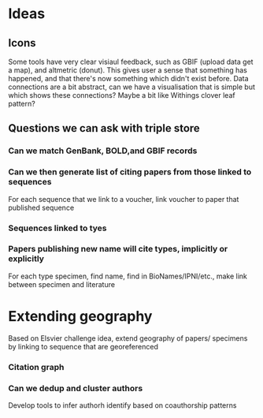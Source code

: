 # Ideas


## Icons

Some tools have very clear visiaul feedback, such as GBIF (upload data get a map), and altmetric (donut). This gives user a sense that something has happened, and that there's now something which didn't exist before. Data connections are a bit abstract, can we have a visualisation that is simple but which shows these connections? Maybe a bit like Withings clover leaf pattern?




## Questions we can ask with triple store


### Can we match GenBank, BOLD,and GBIF records

### Can we then generate list of citing papers from those linked to sequences

For each sequence that we link to a voucher, link voucher to paper that published sequence

### Sequences linked to tyes

### Papers publishing new name will cite types, implicitly or explicitly

For each type specimen, find name, find in BioNames/IPNI/etc., make link between specimen and literature

# Extending geography

Based on Elsvier challenge idea, extend geography of papers/ specimens by linking to sequence that are georeferenced


### Citation graph

### Can we dedup and cluster authors

Develop tools to infer authorh identify based on coauthorship patterns

